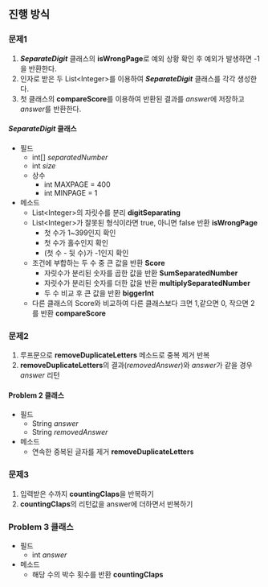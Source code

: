 

## 진행 방식

### 문제1

1. ***SeparateDigit*** 클래스의 **isWrongPage**로 예외 상황 확인 후 예외가 발생하면 -1을 반환한다.
2. 인자로 받은 두 List\<Integer>를 이용하여 ***SeparateDigit*** 클래스를 각각 생성한다.
3. 첫 클래스의 **compareScore**를 이용하여 반환된 결과를 *answer*에 저장하고 *answer*를 반환한다.

 #### ***SeparateDigit*** 클래스
   * 필드
       *  int[] *separatedNumber*
       *  int *size*
     * 상수
       * int MAXPAGE = 400
       * int MINPAGE = 1
   * 메소드
       * List\<Integer>의 자릿수를 분리 **digitSeparating**
       * List\<Integer>가 잘못된 형식이라면 true, 아니면 false 반환 **isWrongPage**
         * 첫 수가 1~399인지 확인
         * 첫 수가 홀수인지 확인
         * (첫 수 - 뒷 수)가 -1인지 확인
       * 조건에 부합하는 두 수 중 큰 값을 반환 **Score**
         * 자릿수가 분리된 숫자를 곱한 값을 반환 **SumSeparatedNumber**
         * 자릿수가 분리된 숫자를 더한 값을 반환 **multiplySeparatedNumber**
         * 두 수 비교 후 큰 값을 반환 **biggerInt**
       * 다른 클래스의 Score와 비교하여 다른 클래스보다 크면 1,같으면 0, 작으면 2를 반환 **compareScore**

### 문제2
1. 루프문으로 **removeDuplicateLetters** 메소드로 중복 제거 반복
2. **removeDuplicateLetters**의 결과(*removedAnswer*)와 *answer*가 같을 경우 *answer* 리턴
#### Problem 2 클래스
* 필드
    * String *answer*
    * String *removedAnswer*
* 메소드 
  * 연속한 중복된 글자를 제거 **removeDuplicateLetters**
### 문제3
1. 입력받은 수까지 **countingClaps**을 반복하기
2. **countingClaps**의 리턴값을 answer에 더하면서 반복하기
### Problem 3 클래스
* 필드
  * int *answer*
* 메소드
  * 해당 수의 박수 횟수를 반환 **countingClaps**